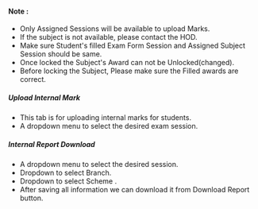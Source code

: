 #### Note :
*  Only Assigned Sessions will be available to upload Marks.
*  If the subject is not available, please contact the HOD.
*  Make sure Student's filled Exam Form Session and Assigned Subject Session should be same.
*  Once locked the Subject's Award can not be Unlocked(changed).
*  Before locking the Subject, Please make sure the Filled awards are correct.

##### Upload Internal Mark
* This tab is for uploading internal marks for students.
* A dropdown menu to select the desired exam session.
  
##### Internal Report Download 
* A dropdown menu to select the desired session.
* Dropdown to select Branch.
* Dropdown to select Scheme .
* After saving all information we can download it from Download Report button.